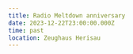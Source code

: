 ```yaml
---
title: Radio Meltdown anniversary
date: 2023-12-22T23:00:00.000Z
time: past
location: Zeughaus Herisau
---
```


